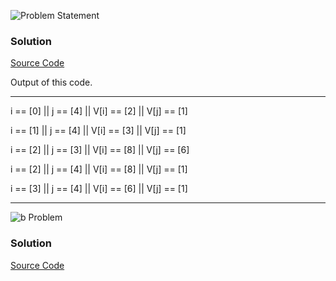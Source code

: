 ![Problem Statement](https://github.com/cpp-rakesh/Algorithms/blob/master/Chapter_2_Getting_Started/Problems/2-4/repo/problem.png)

### Solution
[Source Code](https://github.com/cpp-rakesh/Algorithms/blob/master/Chapter_2_Getting_Started/Problems/2-4/repo/a.cpp)

Output of this code.

 --------------------------------------------------
 
 i == [0] || j == [4] || V[i] == [2] || V[j] == [1]
 
 i == [1] || j == [4] || V[i] == [3] || V[j] == [1]
 
 i == [2] || j == [3] || V[i] == [8] || V[j] == [6]
 
 i == [2] || j == [4] || V[i] == [8] || V[j] == [1]
 
 i == [3] || j == [4] || V[i] == [6] || V[j] == [1]
 
 --------------------------------------------------


![b Problem](https://github.com/cpp-rakesh/Algorithms/blob/master/Chapter_2_Getting_Started/Problems/2-4/repo/b.png)
### Solution
[Source Code](https://github.com/cpp-rakesh/Algorithms/blob/master/Chapter_2_Getting_Started/Problems/2-4/repo/b.cpp)
